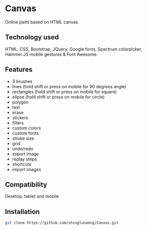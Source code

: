# Canvas

Online paint based on HTML canvas

## Technology used

HTML, CSS, Bootstrap, JQuery, Google fonts, Spectrum colorpicker, Hammer.JS mobile gestures & Font Awesome.

## Features

- 3 brushes
- lines (hold shift or press on mobile for 90 degrees angle)
- rectangles (hold shift or press on mobile for square)
- elipse (hold shift or press on mobile for circle)
- polygon
- text
- erase
- stickers
- filters
- custom colors
- custom fonts
- stroke size
- grid
- undo/redo
- export image
- replay steps
- shortcuts
- import images

## Compatibility

Desktop, tablet and mobile

## Installation

```bash
git clone https://github.com/shinglunwong/Canvas.git
```